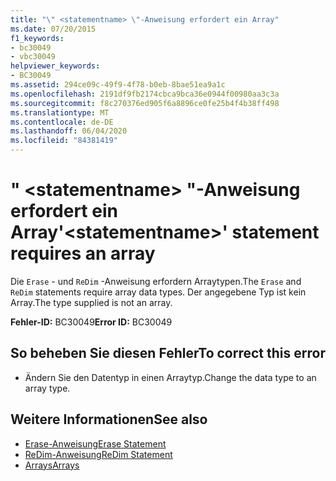 ```yaml
---
title: "\" <statementname> \"-Anweisung erfordert ein Array"
ms.date: 07/20/2015
f1_keywords:
- bc30049
- vbc30049
helpviewer_keywords:
- BC30049
ms.assetid: 294ce09c-49f9-4f78-b0eb-8bae51ea9a1c
ms.openlocfilehash: 2191df9fb2174cbca9bca36e0944f00980aa3c3a
ms.sourcegitcommit: f8c270376ed905f6a8896ce0fe25b4f4b38ff498
ms.translationtype: MT
ms.contentlocale: de-DE
ms.lasthandoff: 06/04/2020
ms.locfileid: "84381419"
---
```

# <a name="statementname-statement-requires-an-array"></a><span data-ttu-id="a0bb3-102">" \<statementname> "-Anweisung erfordert ein Array</span><span class="sxs-lookup"><span data-stu-id="a0bb3-102">'\<statementname>' statement requires an array</span></span>
<span data-ttu-id="a0bb3-103">Die `Erase` - und `ReDim` -Anweisung erfordern Arraytypen.</span><span class="sxs-lookup"><span data-stu-id="a0bb3-103">The `Erase` and `ReDim` statements require array data types.</span></span> <span data-ttu-id="a0bb3-104">Der angegebene Typ ist kein Array.</span><span class="sxs-lookup"><span data-stu-id="a0bb3-104">The type supplied is not an array.</span></span>  
  
 <span data-ttu-id="a0bb3-105">**Fehler-ID:** BC30049</span><span class="sxs-lookup"><span data-stu-id="a0bb3-105">**Error ID:** BC30049</span></span>  
  
## <a name="to-correct-this-error"></a><span data-ttu-id="a0bb3-106">So beheben Sie diesen Fehler</span><span class="sxs-lookup"><span data-stu-id="a0bb3-106">To correct this error</span></span>  
  
- <span data-ttu-id="a0bb3-107">Ändern Sie den Datentyp in einen Arraytyp.</span><span class="sxs-lookup"><span data-stu-id="a0bb3-107">Change the data type to an array type.</span></span>  
  
## <a name="see-also"></a><span data-ttu-id="a0bb3-108">Weitere Informationen</span><span class="sxs-lookup"><span data-stu-id="a0bb3-108">See also</span></span>

- [<span data-ttu-id="a0bb3-109">Erase-Anweisung</span><span class="sxs-lookup"><span data-stu-id="a0bb3-109">Erase Statement</span></span>](../language-reference/statements/erase-statement.md)
- [<span data-ttu-id="a0bb3-110">ReDim-Anweisung</span><span class="sxs-lookup"><span data-stu-id="a0bb3-110">ReDim Statement</span></span>](../language-reference/statements/redim-statement.md)
- [<span data-ttu-id="a0bb3-111">Arrays</span><span class="sxs-lookup"><span data-stu-id="a0bb3-111">Arrays</span></span>](../programming-guide/language-features/arrays/index.md)
